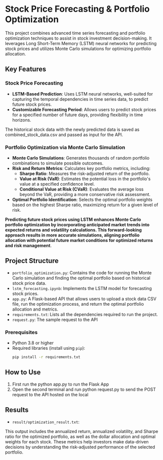 # Stock Price Forecasting & Portfolio Optimization

This project combines advanced time series forecasting and portfolio optimization techniques to assist in stock investment decision-making. It leverages Long Short-Term Memory (LSTM) neural networks for predicting stock prices and utilizes Monte Carlo simulations for optimizing portfolio allocation.

## Key Features

### Stock Price Forecasting
- **LSTM-Based Prediction**: Uses LSTM neural networks, well-suited for capturing the temporal dependencies in time series data, to predict future stock prices.
- **Customizable Forecasting Period**: Allows users to predict stock prices for a specified number of future days, providing flexibility in time horizons.

The historical stock data with the newly predicted data is saved as combined_stock_data.csv and passed as input for the API.

### Portfolio Optimization via Monte Carlo Simulation
- **Monte Carlo Simulations**: Generates thousands of random portfolio combinations to simulate possible outcomes.
- **Risk and Return Metrics**: Calculates key portfolio metrics, including:
  - **Sharpe Ratio**: Measures the risk-adjusted return of the portfolio.
  - **Value at Risk (VaR)**: Estimates the potential loss in the portfolio's value at a specified confidence level.
  - **Conditional Value at Risk (CVaR)**: Evaluates the average loss beyond the VaR, providing a more conservative risk assessment.
- **Optimal Portfolio Identification**: Selects the optimal portfolio weights based on the highest Sharpe ratio, maximizing return for a given level of risk.


**Predicting future stock prices using LSTM enhances Monte Carlo portfolio optimization by incorporating anticipated market trends into expected returns and volatility calculations. This forward-looking approach results in more accurate simulations, aligning portfolio allocation with potential future market conditions for optimized returns and risk management**.

## Project Structure

- `portfolio_optimization.py`: Contains the code for running the Monte Carlo simulation and finding the optimal portfolio based on historical stock price data.
- `lstm_forecasting.ipynb`: Implements the LSTM model for forecasting stock prices.
- `app.py`: A Flask-based API that allows users to upload a stock data CSV file, run the optimization process, and return the optimal portfolio allocation and metrics.
- `requirements.txt`: Lists all the dependencies required to run the project.
- `request.py`: The sample request to the API

### Prerequisites
- Python 3.8 or higher
- Required libraries (install using `pip`):
  ```bash
  pip install -r requirements.txt

## How to Use

1. First run the python app.py to run the Flask App
2. Open the second terminal and run python request.py to send the POST request to the API hosted on the local

## Results

- `result/optimization_result.txt`: 

This output includes the annualized return, annualized volatility, and Sharpe ratio for the optimized portfolio, as well as the dollar allocation and optimal weights for each stock. These metrics help investors make data-driven decisions by understanding the risk-adjusted performance of the selected portfolio.
